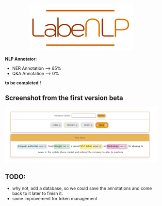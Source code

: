 <p align="center">
<img src="./src/assets/labenlp_logo.png">
</p>

**NLP Annotator:**

- NER Annotation --> 65%
- Q&A Annotation --> 0%

**to be completed !**

## Screenshot from the first version beta

<p align="center">
<img src="./src/assets/ss-first-version.png">
</p>

## TODO:

- why not, add a database, so we could save the annotations and come back to it later to finish it.
- some improvement for token management